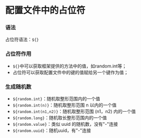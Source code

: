 # 配置文件中的占位符

### 语法

占位符语法：`${}`

### 占位符作用

- `${}`中可以获取框架提供的方法中的值，如random.int等；
- 占位符可以获取配置文件中的键的值赋给另一个键作为值；

### 生成随机数

- `${random.int}`：随机取整形范围内的一个值
- `${random.int(n)}`：随机取整形范围 n 以内的一个值
- `${random.int(n1,n2)}`：随机取整形范围 (n1，n2) 内的一个值
- `${random.long}`：随机取长整形范围内的一个值
- `${random.value}`：类似 uuid 的随机数，没有"-"连接
- `${random.uuid}`：随机uuid，有"-"连接